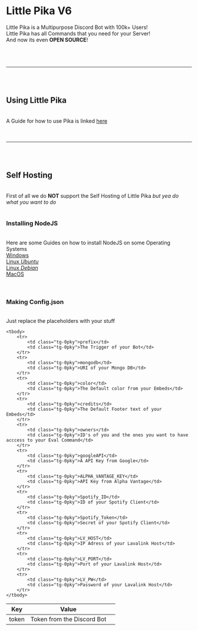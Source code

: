 # Little Pika V6

Little Pika is a Multipurpose Discord Bot with 100k+ Users!<br>
Little Pika has all Commands that you need for your Server!<br>
And now its even <strong>OPEN SOURCE</strong>!<br><br><br><br>

<hr>
<br><br>

## Using Little Pika
<br>
A Guide for how to use Pika is linked <a href="https://little-pika-2-0.gitbook.io/little-pika-2-0/">here</a><br><br><br>

<hr>
<br><br>

## Self Hosting
<br>
First of all we do <strong>NOT</strong> support the Self Hosting of Little Pika <i>but yea do what you want to do</i>
<br><br>

### Installing NodeJS
<br>
Here are some Guides on how to install NodeJS on some Operating Systems<br>
<a href="https://treehouse.github.io/installation-guides/windows/node-windows.html">Windows</a><br>
<a href="https://www.geeksforgeeks.org/installation-of-node-js-on-linux">Linux <i>Ubuntu</i></a><br>
<a href="https://www.digitalocean.com/community/tutorials/how-to-install-node-js-on-debian-10">Linux
    <i>Debian</i></a><br>
<a href="https://why-mac-os.herokuapp.com">MacOS</a><br>
<br><br>

### Making Config.json
<br>
Just replace the placeholders with your stuff<br>

<table id="tg-1VjQV" class="tg">
    <thead>
        <tr>
            <th>Key</th>
            <th>Value
            <th>
        </tr>
    </thead>
    <tr>
        <td class="tg-0pky">token</td>
        <td class="tg-0pky">Token from the Discord Bot</td>
    </tr>

    <tbody>
        <tr>
            <td class="tg-0pky">prefix</td>
            <td class="tg-0pky">The Trigger of your Bot</td>
        </tr>
        <tr>
            <td class="tg-0pky">mongodb</td>
            <td class="tg-0pky">URI of your Mongo DB</td>
        </tr>
        <tr>
            <td class="tg-0pky">color</td>
            <td class="tg-0pky">The Default color from your Embeds</td>
        </tr>
        <tr>
            <td class="tg-0pky">credits</td>
            <td class="tg-0pky">The Default Footer text of your Embeds</td>
        </tr>
        <tr>
            <td class="tg-0pky">owners</td>
            <td class="tg-0pky">ID's of you and the ones you want to have acccess to your Eval Command</td>
        </tr>
        <tr>
            <td class="tg-0pky">googleAPI</td>
            <td class="tg-0pky">A API Key from Google</td>
        </tr>
        <tr>
            <td class="tg-0pky">ALPHA_VANTAGE_KEY</td>
            <td class="tg-0pky">API Key from Alpha Vantage</td>
        </tr>
        <tr>
            <td class="tg-0pky">Spotify_ID</td>
            <td class="tg-0pky">ID of your Spotify Client</td>
        </tr>
        <tr>
            <td class="tg-0pky">Spotify_Token</td>
            <td class="tg-0pky">Secret of your Spotify Client</td>
        </tr>
        <tr>
            <td class="tg-0pky">LV_HOST</td>
            <td class="tg-0pky">IP Adress of your Lavalink Host</td>
        </tr>
        <tr>
            <td class="tg-0pky">LV_PORT</td>
            <td class="tg-0pky">Port of your Lavalink Host</td>
        </tr>
        <tr>
            <td class="tg-0pky">LV_PW</td>
            <td class="tg-0pky">Password of your Lavalink Host</td>
        </tr>
    </tbody>
</table>